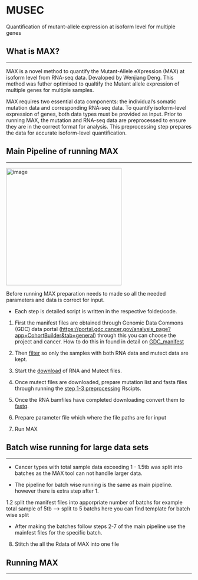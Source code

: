 # MUSEC
Quantification of mutant-allele expression at isoform level for multiple genes

## What is MAX?
______________________________________________________________________________________________________________________________________________
MAX is a novel method to quantify the Mutant-Allele eXpression (MAX) at isoform level from RNA-seq data. Devaloped by Wenjiang Deng. This method was futher optimised to qualtify the Mutant allele expression of multiple genes for multiple samples. 

MAX requires two essential data components: the individual’s somatic mutation data and corresponding RNA-seq data. To quantify isoform-level expression of genes, both data types must be provided as input. Prior to running MAX, the mutation and RNA-seq data are preprocessed to ensure they are in the correct format for analysis. This preprocessing step prepares the data for accurate isoform-level quantification.


## Main Pipeline of running MAX
______________________________________________________________________________________________________________________________________________

<img width="313" height="318" alt="image" src="https://github.com/user-attachments/assets/3aa7836e-b8e1-489b-bd5f-39b69d85ae4f" />

Before running MAX preparation needs to made so all the needed parameters and data is correct for input. 
- Each step is detailed script is written in the respective folder/code.

1. First the manifest files are obtained through Genomic Data Commons (GDC) data portal (https://portal.gdc.cancer.gov/analysis_page?app=CohortBuilder&tab=general) through this you can choose the project and cancer. How to do this in found in detail on [GDC_manifest](GDC_manifest.md)

2. Then [filter](./Preprocessing/Manifest_files_filtering) so only the samples with both RNA data and mutect data are kept.

3. Start the [download](./Preprocessing/Download) of RNA and Mutect files. 

4. Once mutect files are downloaded, prepare mutation list and fasta files through running the [step 1-3 preprocessing](Preprocessing/MutationList) Rscipts.

5. Once the RNA bamfiles have completed downloading convert them to [fastq](./Preprocessing/Download). 

6. Prepare parameter file which where the file paths are for input 

7. Run MAX


## Batch wise running for large data sets
_______________________________________________________________________________________________________________________________________________________

* Cancer types with total sample data exceeding 1 - 1.5tb was split into batches as the MAX tool can not handlle larger data.

* The pipeline for batch wise running is the same as main pipeline. however there is extra step after 1.

1.2 split the manifest files into apporpriate number of batchs for example total sample of 5tb --> split to 5 batchs
    here you can find template for batch wise split

* After making the batches follow steps 2-7 of the main pipeline use the mainfest files for the specific batch.

8. Stitch the all the Rdata of MAX into one file


## Running MAX
_____________________________________________________________________________________________________________________________________________


